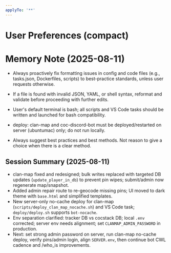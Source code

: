 ```yaml
---
applyTo: '**'
---
```


# User Preferences (compact)

# Memory Note (2025-08-11)
- Always proactively fix formatting issues in config and code files (e.g., tasks.json, Dockerfiles, scripts) to best-practice standards, unless user requests otherwise.
- If a file is found with invalid JSON, YAML, or shell syntax, reformat and validate before proceeding with further edits.

- User's default terminal is bash; all scripts and VS Code tasks should be written and launched for bash compatibility.

- deploy: clan-map and coc-discord-bot must be deployed/restarted on server (ubuntumac) only; do not run locally.

- Always suggest best practices and best methods. Not reason to give a choice when there is a clear method.

## Session Summary (2025-08-11)
- clan-map fixed and redesigned; bulk writes replaced with targeted DB updates (`update_player_in_db`) to prevent pin wipes; submit/admin now regenerate map/snapshot.
- Added admin repair route to re-geocode missing pins; UI moved to dark theme with `base.html` and simplified templates.
- New server-only no-cache deploy for clan-map (`scripts/deploy_clan_map_nocache.sh`) and VS Code task; `deploy/deploy.sh` supports `bot-nocache`.
- Env separation clarified: tracker DB vs cocstack DB; local `.env` corrected; server env needs alignment; set `CLANMAP_ADMIN_PASSWORD` in production.
- Next: set strong admin password on server, run clan-map no-cache deploy, verify pins/admin login, align `SERVER.env`, then continue bot CWL cadence and /who_is improvements.
